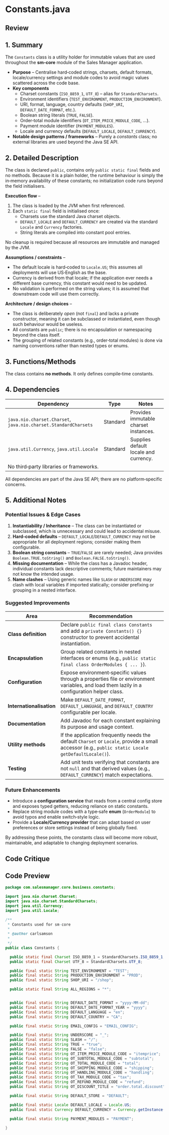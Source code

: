 # Constants.java

## Review

## 1. Summary  
The `Constants` class is a utility holder for immutable values that are used throughout the **sm-core** module of the Sales Manager application.  
* **Purpose** – Centralise hard‑coded strings, charsets, default formats, locale/currency settings and module codes to avoid magic values scattered across the code base.  
* **Key components**  
  * Charset constants (`ISO_8859_1`, `UTF_8`) – alias for `StandardCharsets`.  
  * Environment identifiers (`TEST_ENVIRONMENT`, `PRODUCTION_ENVIRONMENT`).  
  * URI, format, language, country defaults (`SHOP_URI`, `DEFAULT_DATE_FORMAT`, etc.).  
  * Boolean string literals (`TRUE`, `FALSE`).  
  * Order‑total module identifiers (`OT_ITEM_PRICE_MODULE_CODE`, …).  
  * Payment module identifier (`PAYMENT_MODULES`).  
  * Locale and currency defaults (`DEFAULT_LOCALE`, `DEFAULT_CURRENCY`).  
* **Notable design patterns / frameworks** – Purely a *constants* class; no external libraries are used beyond the Java SE API.  

## 2. Detailed Description  
The class is declared `public`, contains only `public static final` fields and no methods. Because it is a plain holder, the runtime behaviour is simply the in‑memory availability of these constants; no initialization code runs beyond the field initialisers.

**Execution flow** –  
1. The class is loaded by the JVM when first referenced.  
2. Each `static final` field is initialised once:  
   * Charsets use the standard Java charset objects.  
   * `DEFAULT_LOCALE` and `DEFAULT_CURRENCY` are created via the standard `Locale` and `Currency` factories.  
   * String literals are compiled into constant pool entries.  

No cleanup is required because all resources are immutable and managed by the JVM.  

**Assumptions / constraints** –  
* The default locale is hard‑coded to `Locale.US`; this assumes all deployments will use US‑English as the base.  
* Currency is derived from that locale; if the application ever needs a different base currency, this constant would need to be updated.  
* No validation is performed on the string values; it is assumed that downstream code will use them correctly.

**Architecture / design choices** –  
* The class is deliberately *open* (not `final`) and lacks a private constructor, meaning it can be subclassed or instantiated, even though such behaviour would be useless.  
* All constants are `public`; there is no encapsulation or namespacing beyond the class itself.  
* The grouping of related constants (e.g., order‑total modules) is done via naming conventions rather than nested types or enums.

## 3. Functions/Methods  
The class contains **no methods**. It only defines compile‑time constants.

## 4. Dependencies  
| Dependency | Type | Notes |
|------------|------|-------|
| `java.nio.charset.Charset`, `java.nio.charset.StandardCharsets` | Standard | Provides immutable charset instances. |
| `java.util.Currency`, `java.util.Locale` | Standard | Supplies default locale and currency. |
| No third‑party libraries or frameworks. |

All dependencies are part of the Java SE API; there are no platform‑specific concerns.

## 5. Additional Notes  

### Potential Issues & Edge Cases  
1. **Instantiability / Inheritance** – The class can be instantiated or subclassed, which is unnecessary and could lead to accidental misuse.  
2. **Hard‑coded defaults** – `DEFAULT_LOCALE`/`DEFAULT_CURRENCY` may not be appropriate for all deployment regions; consider making them configurable.  
3. **Boolean string constants** – `TRUE`/`FALSE` are rarely needed; Java provides `Boolean.TRUE.toString()` and `Boolean.FALSE.toString()`.  
4. **Missing documentation** – While the class has a Javadoc header, individual constants lack descriptive comments; future maintainers may not know the intended usage.  
5. **Name clashes** – Using generic names like `SLASH` or `UNDERSCORE` may clash with local variables if imported statically; consider prefixing or grouping in a nested interface.  

### Suggested Improvements  
| Area | Recommendation |
|------|----------------|
| **Class definition** | Declare `public final class Constants` and add a `private Constants() {}` constructor to prevent accidental instantiation. |
| **Encapsulation** | Group related constants in nested interfaces or enums (e.g., `public static final class OrderModules { ... }`). |
| **Configuration** | Expose environment‑specific values through a properties file or environment variables, and load them lazily in a configuration helper class. |
| **Internationalisation** | Make `DEFAULT_DATE_FORMAT`, `DEFAULT_LANGUAGE`, and `DEFAULT_COUNTRY` configurable per locale. |
| **Documentation** | Add Javadoc for each constant explaining its purpose and usage context. |
| **Utility methods** | If the application frequently needs the default `Charset` or `Locale`, provide a small accessor (e.g., `public static Locale getDefaultLocale()`). |
| **Testing** | Add unit tests verifying that constants are not `null` and that derived values (e.g., `DEFAULT_CURRENCY`) match expectations. |

### Future Enhancements  
* Introduce a **configuration service** that reads from a central config store and exposes typed getters, reducing reliance on static constants.  
* Replace string module codes with a type‑safe **enum** (`OrderModule`) to avoid typos and enable switch‑style logic.  
* Provide a **Locale/Currency provider** that can adapt based on user preferences or store settings instead of being globally fixed.  

By addressing these points, the constants class will become more robust, maintainable, and adaptable to changing deployment scenarios.

## Code Critique



## Code Preview

```java
package com.salesmanager.core.business.constants;

import java.nio.charset.Charset;
import java.nio.charset.StandardCharsets;
import java.util.Currency;
import java.util.Locale;

/**
 * Constants used for sm-core
 * 
 * @author carlsamson
 *
 */
public class Constants {

  public static final Charset ISO_8859_1 = StandardCharsets.ISO_8859_1;
  public static final Charset UTF_8 = StandardCharsets.UTF_8;

  public final static String TEST_ENVIRONMENT = "TEST";
  public final static String PRODUCTION_ENVIRONMENT = "PROD";
  public final static String SHOP_URI = "/shop";

  public static final String ALL_REGIONS = "*";


  public final static String DEFAULT_DATE_FORMAT = "yyyy-MM-dd";
  public final static String DEFAULT_DATE_FORMAT_YEAR = "yyyy";
  public final static String DEFAULT_LANGUAGE = "en";
  public final static String DEFAULT_COUNTRY = "CA";

  public final static String EMAIL_CONFIG = "EMAIL_CONFIG";

  public final static String UNDERSCORE = "_";
  public final static String SLASH = "/";
  public final static String TRUE = "true";
  public final static String FALSE = "false";
  public final static String OT_ITEM_PRICE_MODULE_CODE = "itemprice";
  public final static String OT_SUBTOTAL_MODULE_CODE = "subtotal";
  public final static String OT_TOTAL_MODULE_CODE = "total";
  public final static String OT_SHIPPING_MODULE_CODE = "shipping";
  public final static String OT_HANDLING_MODULE_CODE = "handling";
  public final static String OT_TAX_MODULE_CODE = "tax";
  public final static String OT_REFUND_MODULE_CODE = "refund";
  public final static String OT_DISCOUNT_TITLE = "order.total.discount";

  public final static String DEFAULT_STORE = "DEFAULT";

  public final static Locale DEFAULT_LOCALE = Locale.US;
  public final static Currency DEFAULT_CURRENCY = Currency.getInstance(Locale.US);
  
  public final static String PAYMENT_MODULES = "PAYMENT";

}



```
